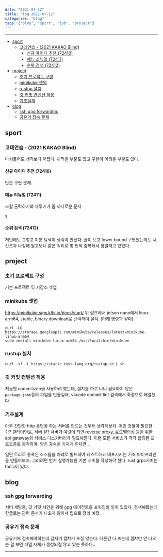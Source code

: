 ```yaml
---
date: "2021-07-12"
title: "log 2021-07-12"
categories: "blog"
tags: ["blog", "sport", "job", "project"]
---
```


----------

- [sport](#sport)
  - [코테연습 - (2021 KAKAO Blind)](#코테연습---2021-kakao-blind)
    - [신규 아이디 추천 (72410)](#신규-아이디-추천-72410)
    - [메뉴 리뉴얼 (72411)](#메뉴-리뉴얼-72411)
    - [순위 검색 (72412)](#순위-검색-72412)
- [project](#project)
  - [초기 프로젝트 구성](#초기-프로젝트-구성)
  - [minikube 셋업](#minikube-셋업)
  - [rustup 설치](#rustup-설치)
  - [깃 커밋 컨벤션 적용](#깃-커밋-컨벤션-적용)
  - [기초설계](#기초설계)
- [blog](#blog)
  - [ssh gpg forwarding](#ssh-gpg-forwarding)
  - [공유기 접속 문제](#공유기-접속-문제)

## sport

### 코테연습 - (2021 KAKAO Blind)

다시풀어도 생각보다 어렵다. 까먹은 부분도 있고 구현이 어려운 부분도 있다.

#### 신규 아이디 추천 (72410)

단순 구현 문제.

#### 메뉴 리뉴얼 (72411)

조합 출력하기와 다루기가 좀 까다로운 문제

s

#### 순위 검색 (72412)

저번에도 그렇고 이분 탐색이 생각이 안났다.
풀이 보고 lower bound 구현했는데도 시간초과 나길래 알고보니 같은 쿼리로 몇 번씩 중복해서 정렬하고 있었다.

## project

### 초기 프로젝트 구성

기본 프로젝트 및 저장소 셋업

### minikube 셋업

<https://minikube.sigs.k8s.io/docs/start/>
위 링크에서 jetson nano에서 linux, arm64, stable, binary download로 선택하여 설치. (아래 명령과 같다)

```
curl -LO https://storage.googleapis.com/minikube/releases/latest/minikube-linux-arm64
sudo install minikube-linux-arm64 /usr/local/bin/minikube
```

### rustup 설치

```
curl -sf -L https://static.rust-lang.org/rustup.sh | sh
```

### 깃 커밋 컨벤션 적용

처음엔 commitizen을 사용하려 했는데, 설치를 하고 나니 필요하지 않은 `package.json`등의 파일을 만들길래, vscode commit lint 검색해서 확장으로 해결했다.

### 기초설계

아주 간단한 http 응답을 하는 서버를 만드는 것부터 생각해보자.
어떤 것들이 필요한가? 클라이언트, 서버 끝?
서버가 여럿이 되면 reverse proxy, 로드밸런싱 등을 위한 api gateway와 서비스 디스커버리가 필요해진다. 이런 모든 서비스가 각각 합의된 프로토콜로 동작하여, 얕은 종속을 가지게 한다면..

일단 트리로 종속된 소스들을 차례로 빌드하여 테스트하고 배포시키는 기초 파이프라인을 만들어보자. 그러려면 먼저 실행가능한 기본 서버를 작성해야 한다. rust grpc서버는 tonic이 있다.

## blog

### ssh gpg forwarding

서버 세팅중, 깃 커밋 사인을 위해 gpg 에이전트를 포워딩할 일이 있었다. 검색해봤는데 한글로는 관련 문서가 나오지 않아서 팁으로 정리 예정.

### 공유기 접속 문제

공유기에 접속해야하는데 갑자기 캡챠가 뜨질 않는다. 다른건 다 뜨는데 캡챠만 안 나오는 걸 보면 파일 자체가 생성되질 않고 있는 듯하다..

----------
